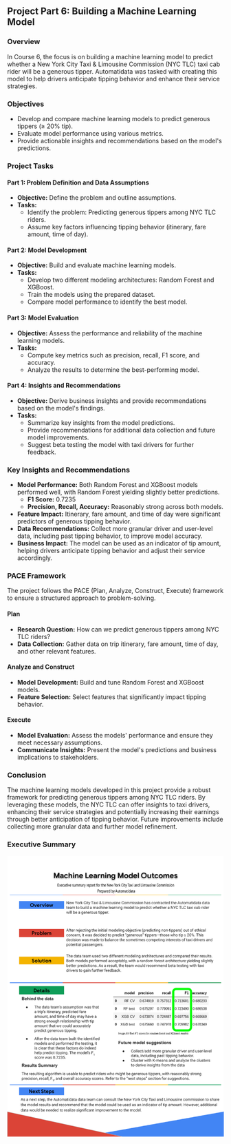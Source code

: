 ## Project Part 6: Building a Machine Learning Model

### Overview

In Course 6, the focus is on building a machine learning model to predict whether a New York City Taxi & Limousine Commission (NYC TLC) taxi cab rider will be a generous tipper. Automatidata was tasked with creating this model to help drivers anticipate tipping behavior and enhance their service strategies.

### Objectives

- Develop and compare machine learning models to predict generous tippers (≥ 20% tip).
- Evaluate model performance using various metrics.
- Provide actionable insights and recommendations based on the model's predictions.

### Project Tasks

#### Part 1: Problem Definition and Data Assumptions

- **Objective:** Define the problem and outline assumptions.
- **Tasks:**
  - Identify the problem: Predicting generous tippers among NYC TLC riders.
  - Assume key factors influencing tipping behavior (itinerary, fare amount, time of day).

#### Part 2: Model Development

- **Objective:** Build and evaluate machine learning models.
- **Tasks:**
  - Develop two different modeling architectures: Random Forest and XGBoost.
  - Train the models using the prepared dataset.
  - Compare model performance to identify the best model.

#### Part 3: Model Evaluation

- **Objective:** Assess the performance and reliability of the machine learning models.
- **Tasks:**
  - Compute key metrics such as precision, recall, F1 score, and accuracy.
  - Analyze the results to determine the best-performing model.

#### Part 4: Insights and Recommendations

- **Objective:** Derive business insights and provide recommendations based on the model's findings.
- **Tasks:**
  - Summarize key insights from the model predictions.
  - Provide recommendations for additional data collection and future model improvements.
  - Suggest beta testing the model with taxi drivers for further feedback.

### Key Insights and Recommendations

- **Model Performance:** Both Random Forest and XGBoost models performed well, with Random Forest yielding slightly better predictions.
  - **F1 Score:** 0.7235
  - **Precision, Recall, Accuracy:** Reasonably strong across both models.
- **Feature Impact:** Itinerary, fare amount, and time of day were significant predictors of generous tipping behavior.
- **Data Recommendations:** Collect more granular driver and user-level data, including past tipping behavior, to improve model accuracy.
- **Business Impact:** The model can be used as an indicator of tip amount, helping drivers anticipate tipping behavior and adjust their service accordingly.

### PACE Framework

The project follows the PACE (Plan, Analyze, Construct, Execute) framework to ensure a structured approach to problem-solving.

#### Plan

- **Research Question:** How can we predict generous tippers among NYC TLC riders?
- **Data Collection:** Gather data on trip itinerary, fare amount, time of day, and other relevant features.

#### Analyze and Construct

- **Model Development:** Build and tune Random Forest and XGBoost models.
- **Feature Selection:** Select features that significantly impact tipping behavior.

#### Execute

- **Model Evaluation:** Assess the models' performance and ensure they meet necessary assumptions.
- **Communicate Insights:** Present the model's predictions and business implications to stakeholders.

### Conclusion

The machine learning models developed in this project provide a robust framework for predicting generous tippers among NYC TLC riders. By leveraging these models, the NYC TLC can offer insights to taxi drivers, enhancing their service strategies and potentially increasing their earnings through better anticipation of tipping behavior. Future improvements include collecting more granular data and further model refinement.


### Executive Summary
![Executive Summary](Course%206%20Automatidata%20Executive%20Summary.png)
